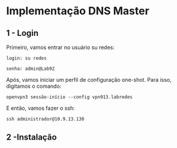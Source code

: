 # Implementação DNS Master

## 1 - Login

Primeiro, vamos entrar no usuário su redes: 

```login: su redes``` 

```senha: admin@Lab92```

Após, vamos iniciar um perfil de configuração one-shot. Para isso, digitamos o comando:

```openvpn3 sessão-início --config vpn913.labredes```

E então, vamos fazer o ssh:

```ssh administrador@10.9.13.130```



## 2 -Instalação

